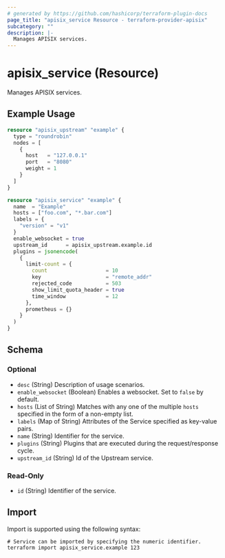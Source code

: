 ```yaml
---
# generated by https://github.com/hashicorp/terraform-plugin-docs
page_title: "apisix_service Resource - terraform-provider-apisix"
subcategory: ""
description: |-
  Manages APISIX services.
---
```


# apisix_service (Resource)

Manages APISIX services.

## Example Usage

```terraform
resource "apisix_upstream" "example" {
  type = "roundrobin"
  nodes = [
    {
      host   = "127.0.0.1"
      port   = "8080"
      weight = 1
    }
  ]
}

resource "apisix_service" "example" {
  name  = "Example"
  hosts = ["foo.com", "*.bar.com"]
  labels = {
    "version" = "v1"
  }
  enable_websocket = true
  upstream_id      = apisix_upstream.example.id
  plugins = jsonencode(
    {
      limit-count = {
        count                   = 10
        key                     = "remote_addr"
        rejected_code           = 503
        show_limit_quota_header = true
        time_window             = 12
      },
      prometheus = {}
    }
  )
}
```

<!-- schema generated by tfplugindocs -->
## Schema

### Optional

- `desc` (String) Description of usage scenarios.
- `enable_websocket` (Boolean) Enables a websocket. Set to `false` by default.
- `hosts` (List of String) Matches with any one of the multiple `hosts` specified in the form of a non-empty list.
- `labels` (Map of String) Attributes of the Service specified as key-value pairs.
- `name` (String) Identifier for the service.
- `plugins` (String) Plugins that are executed during the request/response cycle.
- `upstream_id` (String) Id of the Upstream service.

### Read-Only

- `id` (String) Identifier of the service.

## Import

Import is supported using the following syntax:

```shell
# Service can be imported by specifying the numeric identifier.
terraform import apisix_service.example 123
```
